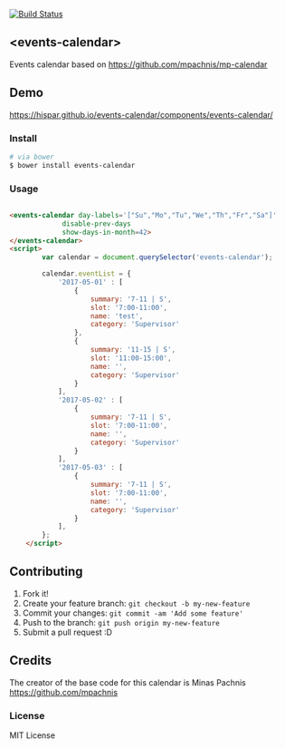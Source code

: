 [![Build Status](https://travis-ci.org/Hispar/events-calendar.svg?branch=master)](https://travis-ci.org/Hispar/events-calendar)
<!-- [![Published on webcomponents.org](https://img.shields.io/badge/webcomponents.org-published-blue.svg)](https://www.webcomponents.org/element/mpachnis/mp-calendar) -->


## &lt;events-calendar&gt;

Events calendar based on https://github.com/mpachnis/mp-calendar

## Demo
https://hispar.github.io/events-calendar/components/events-calendar/


### Install

```bash
# via bower
$ bower install events-calendar
```

### Usage


```html

<events-calendar day-labels='["Su","Mo","Tu","We","Th","Fr","Sa"]'
             disable-prev-days
             show-days-in-month=42>
</events-calendar>
<script>
        var calendar = document.querySelector('events-calendar');

        calendar.eventList = {
            '2017-05-01' : [
                {
                    summary: '7-11 | S',
                    slot: '7:00-11:00',
                    name: 'test',
                    category: 'Supervisor'
                },
                {
                    summary: '11-15 | S',
                    slot: '11:00-15:00',
                    name: '',
                    category: 'Supervisor'
                }
            ],
            '2017-05-02' : [
                {
                    summary: '7-11 | S',
                    slot: '7:00-11:00',
                    name: '',
                    category: 'Supervisor'
                }
            ],
            '2017-05-03' : [
                {
                    summary: '7-11 | S',
                    slot: '7:00-11:00',
                    name: '',
                    category: 'Supervisor'
                }
            ],
        };
    </script>

```
## Contributing

1. Fork it!
2. Create your feature branch: `git checkout -b my-new-feature`
3. Commit your changes: `git commit -am 'Add some feature'`
4. Push to the branch: `git push origin my-new-feature`
5. Submit a pull request :D


## Credits

The creator of the base code for this calendar is Minas Pachnis https://github.com/mpachnis

### License

MIT License
